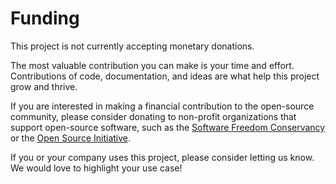 <!--
Learn more about this file at https://docs.github.com/en/communities/setting-up-your-project-for-healthy-contributions/creating-a-default-community-health-file.
-->

# Funding

This project is not currently accepting monetary donations.

The most valuable contribution you can make is your time and effort.
Contributions of code, documentation, and ideas are what help this project grow and thrive.

If you are interested in making a financial contribution to the open-source community, please consider donating to
non-profit organizations that support open-source software, such as
the [Software Freedom Conservancy](https://sfconservancy.org) or the [Open Source Initiative](https://opensource.org).

If you or your company uses this project, please consider letting us know. We would love to highlight your use case!
